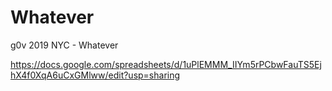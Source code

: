 # Whatever
g0v 2019 NYC - Whatever

https://docs.google.com/spreadsheets/d/1uPlEMMM_IIYm5rPCbwFauTS5EjhX4f0XqA6uCxGMlww/edit?usp=sharing

